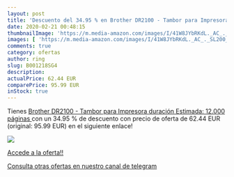 ```yaml
---
layout: post
title: 'Descuento del 34.95 % en Brother DR2100 - Tambor para Impresora  '
date: 2020-02-21 00:48:15
thumbnailImage: 'https://m.media-amazon.com/images/I/41W8JYbRKdL._AC_._SL200_.jpg'
images: [ 'https://m.media-amazon.com/images/I/41W8JYbRKdL._AC_._SL200_.jpg' ]
comments: true
category: ofertas
author: ring
slug: B001218SG4
description:
actualPrice: 62.44 EUR
comparePrice: 95.99 EUR
inStock: true
---
```


Tienes [Brother DR2100 - Tambor para Impresora  duración Estimada: 12.000 páginas ](https://www.amazon.com/dp/B001218SG4/?tag=redken08-20) con un 34.95 % de descuento con precio de oferta de 62.44 EUR (original: 95.99 EUR) en el siguiente enlace!

[![](https://m.media-amazon.com/images/I/41W8JYbRKdL._AC_._SL200_.jpg)](https://www.amazon.com/dp/B001218SG4/?tag=redken08-20)

[Accede a la oferta!!](https://www.amazon.com/dp/B001218SG4/?tag=redken08-20)

[Consulta otras ofertas en nuestro canal de telegram](https://t.me/s/ofertas25)
